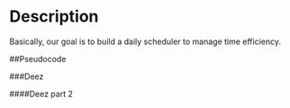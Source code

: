 # Description 

Basically, our goal is to build a daily scheduler to manage time efficiency. 

##Pseudocode 

###Deez 

####Deez part 2
